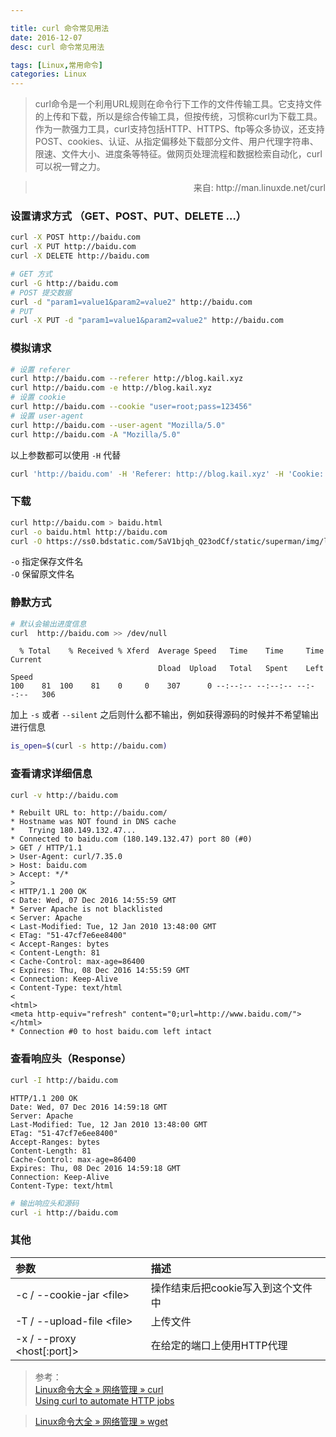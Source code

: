 ```yaml
---

title: curl 命令常见用法
date: 2016-12-07
desc: curl 命令常见用法

tags: [Linux,常用命令]
categories: Linux
---
```




> curl命令是一个利用URL规则在命令行下工作的文件传输工具。它支持文件的上传和下载，所以是综合传输工具，但按传统，习惯称curl为下载工具。作为一款强力工具，curl支持包括HTTP、HTTPS、ftp等众多协议，还支持POST、cookies、认证、从指定偏移处下载部分文件、用户代理字符串、限速、文件大小、进度条等特征。做网页处理流程和数据检索自动化，curl可以祝一臂之力。

> <div style="text-align: right;">来自: http://man.linuxde.net/curl</div>


<!--more-->

### 设置请求方式 （GET、POST、PUT、DELETE …）
```bash
curl -X POST http://baidu.com
curl -X PUT http://baidu.com
curl -X DELETE http://baidu.com

# GET 方式
curl -G http://baidu.com
# POST 提交数据
curl -d "param1=value1&param2=value2" http://baidu.com
# PUT 
curl -X PUT -d "param1=value1&param2=value2" http://baidu.com
```


### 模拟请求
```bash
# 设置 referer
curl http://baidu.com --referer http://blog.kail.xyz 
curl http://baidu.com -e http://blog.kail.xyz 
# 设置 cookie
curl http://baidu.com --cookie "user=root;pass=123456"
# 设置 user-agent
curl http://baidu.com --user-agent "Mozilla/5.0" 
curl http://baidu.com -A "Mozilla/5.0"
```

以上参数都可以使用 `-H` 代替

```bash
curl 'http://baidu.com' -H 'Referer: http://blog.kail.xyz' -H 'Cookie: user=root;pass=123456' -H 'User-Agent: Mozilla/5.0'
```


### 下载

```bash
curl http://baidu.com > baidu.html
curl -o baidu.html http://baidu.com
curl -O https://ss0.bdstatic.com/5aV1bjqh_Q23odCf/static/superman/img/logo/logo_white.png
```

`-o` 指定保存文件名  
`-O` 保留原文件名  



### 静默方式

```bash
# 默认会输出进度信息
curl  http://baidu.com >> /dev/null
```
      % Total    % Received % Xferd  Average Speed   Time    Time     Time  Current
                                     Dload  Upload   Total   Spent    Left  Speed
    100    81  100    81    0     0    307      0 --:--:-- --:--:-- --:--:--   306
    
加上 `-s` 或者 `--silent` 之后则什么都不输出，例如获得源码的时候并不希望输出进行信息
```bash
is_open=$(curl -s http://baidu.com)
```


### 查看请求详细信息
```bash
curl -v http://baidu.com
```

    * Rebuilt URL to: http://baidu.com/
    * Hostname was NOT found in DNS cache
    *   Trying 180.149.132.47...
    * Connected to baidu.com (180.149.132.47) port 80 (#0)
    > GET / HTTP/1.1
    > User-Agent: curl/7.35.0
    > Host: baidu.com
    > Accept: */*
    >
    < HTTP/1.1 200 OK
    < Date: Wed, 07 Dec 2016 14:55:59 GMT
    * Server Apache is not blacklisted
    < Server: Apache
    < Last-Modified: Tue, 12 Jan 2010 13:48:00 GMT
    < ETag: "51-47cf7e6ee8400"
    < Accept-Ranges: bytes
    < Content-Length: 81
    < Cache-Control: max-age=86400
    < Expires: Thu, 08 Dec 2016 14:55:59 GMT
    < Connection: Keep-Alive
    < Content-Type: text/html
    <
    <html>
    <meta http-equiv="refresh" content="0;url=http://www.baidu.com/">
    </html>
    * Connection #0 to host baidu.com left intact
    

### 查看响应头（Response）
```bash
curl -I http://baidu.com
```

    HTTP/1.1 200 OK
    Date: Wed, 07 Dec 2016 14:59:18 GMT
    Server: Apache
    Last-Modified: Tue, 12 Jan 2010 13:48:00 GMT
    ETag: "51-47cf7e6ee8400"
    Accept-Ranges: bytes
    Content-Length: 81
    Cache-Control: max-age=86400
    Expires: Thu, 08 Dec 2016 14:59:18 GMT
    Connection: Keep-Alive
    Content-Type: text/html
    
```bash
# 输出响应头和源码
curl -i http://baidu.com
```

### 其他
| 参数                   | 描述                          |
|:------------------------|:-------------------------------|
| -c / --cookie-jar &lt;file&gt; | 操作结束后把cookie写入到这个文件中|
| -T / --upload-file &lt;file&gt; | 上传文件                      |
| -x / --proxy &lt;host[:port]&gt; | 在给定的端口上使用HTTP代理     |


> 参考：   
> [Linux命令大全 » 网络管理 » curl ](http://man.linuxde.net/curl)  
> [Using curl to automate HTTP jobs](https://curl.haxx.se/docs/httpscripting.html)  

  
> [Linux命令大全 » 网络管理 » wget](http://man.linuxde.net/wget)